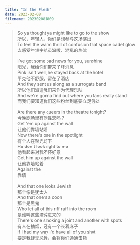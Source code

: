 ```yaml
---
title: "In the Flesh"
date: 2023-02-08
filename: 202302081809
---
```


>So ya thought ya might like to go to the show\
所以，年轻人，你们是想参与这场演出\
To feel the warm thrill of confusion that space cadet glow\
去感受年轻宇航员温暖、混乱的热流\
<br>I've got some bad news for you, sunshine\
阳光，我给你们带来了坏消息\
Pink isn't well, he stayed back at the hotel\
平克他不舒服，留在了酒店\
And they sent us along as a surrogate band\
所以他们派遣我们来作为代理乐队\
And we're gonna find out where you fans really stand\
而我们要知道你们这些粉丝到底要立足何处\
<br>Are there any queers in the theatre tonight?\
今晚剧场里有同性恋吗？\
Get 'em up against the wall\
让他们靠墙站着\
Now there's one in the spotlight\
有个人在聚光灯下\
He don't look right to me\
他看起来对我不怀好意\
Get him up against the wall\
让他靠墙站着\
Against the\
靠墙\
<br>And that one looks Jewish\
那个像是犹太人\
And that one's a coon\
那个是黑鬼\
Who let all of this riff raff into the room\
是谁叫这些渣滓进来的\
There's  one smoking a joint and another with spots\
有人在抽烟，还有一个长着麻子\
If I had my way I'd have all of you shot\
要是我肆无忌惮，会将你们通通击毙
